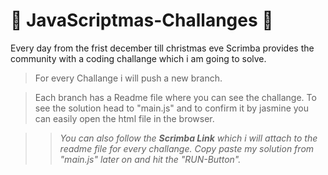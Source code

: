 #  :christmas_tree: JavaScriptmas-Challanges  :christmas_tree: 

Every day from the frist december till christmas eve Scrimba provides the community with a coding challange which i am going to solve.


>For every Challange i will push a new branch.

>Each branch has a Readme file where you can see the challange.
>To see the solution head to "main.js" and to confirm it by jasmine you can easily open the html file in the browser.

>> *You can also follow the **Scrimba Link** which i will attach to the readme file for every challange. Copy paste my solution from "main.js" later on and hit the "RUN-Button".*

